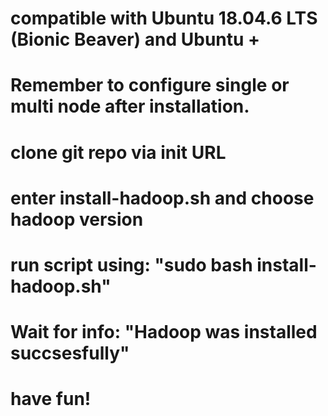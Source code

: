 # compatible with Ubuntu 18.04.6 LTS (Bionic Beaver) and Ubuntu +
# Remember to configure single or multi node after installation.

# clone git repo via init URL
# enter install-hadoop.sh and choose hadoop version
# run script using: "sudo bash install-hadoop.sh" 
# Wait for info: "Hadoop was installed succsesfully"

# have fun!